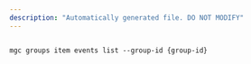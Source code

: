 ```yaml
---
description: "Automatically generated file. DO NOT MODIFY"
---
```


```cli

mgc groups item events list --group-id {group-id}

```